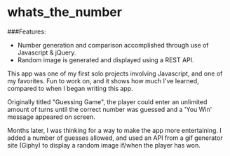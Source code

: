 # whats_the_number

###Features:
- Number generation and comparison accomplished through use of Javascript & jQuery.
- Random image is generated and displayed using a REST API.

This app was one of my first solo projects involving Javascript, and one of my favorites. Fun to work on, and it shows how much I've learned, compared to when I began writing this app.

Originally titled "Guessing Game", the player could enter an unlimited amount of turns until the correct number was guessed and a 'You Win' message appeared on screen.

Months later, I was thinking for a way to make the app more entertaining. I added a number of guesses allowed, and used an API from a gif generator site (Giphy) to display a random image if/when the player has won. 


